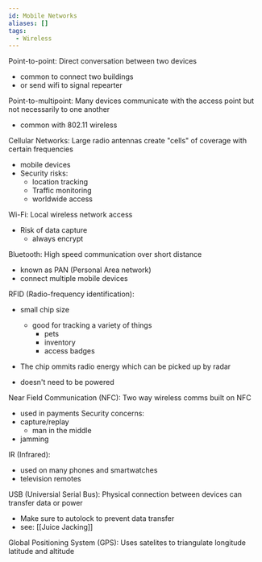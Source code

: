 ```yaml
---
id: Mobile Networks
aliases: []
tags:
  - Wireless
---
```


Point-to-point: 
Direct conversation between two devices 
- common to connect two buildings 
- or send wifi to signal repearter 


Point-to-multipoint: 
Many devices communicate with the access point but not necessarily to one another
- common with 802.11 wireless 

Cellular Networks: 
Large radio antennas create "cells" of coverage with certain frequencies 
- mobile devices 
- Security risks: 
    - location tracking
    - Traffic monitoring 
    - worldwide access 


Wi-Fi: 
Local wireless network access
- Risk of data capture
    - always encrypt


Bluetooth:
High speed communication over short distance 
- known as PAN (Personal Area network)
- connect multiple mobile devices 

RFID (Radio-frequency identification): 
- small chip size 
    - good for tracking a variety of things
        - pets
        - inventory 
        - access badges 

- The chip ommits radio energy which can be picked up by radar 
- doesn't need to be powered


Near Field Communication (NFC): 
Two way wireless comms built on NFC 
- used in payments 
Security concerns: 
- capture/replay 
    - man in the middle 
- jamming

IR (Infrared): 
- used on many phones and smartwatches 
- television remotes 

USB (Universial Serial Bus): 
Physical connection between devices can transfer data or power 
- Make sure to autolock to prevent data transfer
- see: [[Juice Jacking]]

Global Positioning System (GPS): 
Uses satelites to triangulate longitude latitude and altitude
